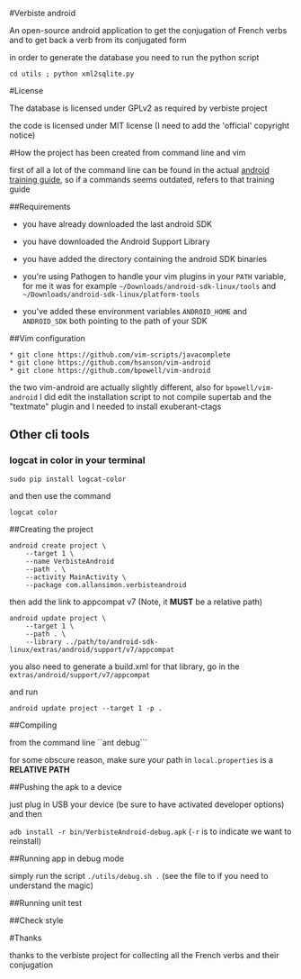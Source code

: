 #Verbiste android 

An open-source android application to get the conjugation of French verbs
and to get back a verb from its conjugated form

in order to generate the database you need to run the python script

```
cd utils ; python xml2sqlite.py
```

#License

The database is licensed under GPLv2 as required by verbiste project

the code is licensed under MIT license (I need to add the 'official'
copyright notice)

#How the project has been created from command line and vim

first of all a lot of the command line can be found in the actual
[android training guide](https://developer.android.com/training/index.html),
so if a commands seems outdated, refers to that training guide

##Requirements

 * you have already downloaded the last android SDK
 * you have downloaded the Android Support Library
 * you have added the directory containing the android SDK binaries
 * you're using Pathogen to handle your vim plugins
in your `PATH` variable, for me it was for example
`~/Downloads/android-sdk-linux/tools` and
`~/Downloads/android-sdk-linux/platform-tools`

 * you've added these environment variables `ANDROID_HOME` and `ANDROID_SDK`
both pointing to the path of your SDK

##Vim configuration

    * git clone https://github.com/vim-scripts/javacomplete
    * git clone https://github.com/hsanson/vim-android
    * git clone https://github.com/bpowell/vim-android

the two vim-android are actually slightly different, also for
`bpowell/vim-android` I did edit the installation script to not compile
supertab and the "textmate" plugin and I needed to install exuberant-ctags

## Other cli tools

### logcat in color in your terminal

```
sudo pip install logcat-color
```

and then use the command

```
logcat color
```

##Creating the project

```
android create project \
    --target 1 \
    --name VerbisteAndroid
    --path . \
    --activity MainActivity \
    --package com.allansimon.verbisteandroid
```

then add the link to appcompat v7 (Note, it **MUST** be a relative path)

```
android update project \
    --target 1 \
    --path . \
    --library ../path/to/android-sdk-linux/extras/android/support/v7/appcompat
```

you also need to generate a build.xml for that library, go in the
`extras/android/support/v7/appcompat`

and run

```
android update project --target 1 -p .
```


##Compiling

from the command line ``ant debug```

for some obscure reason, make sure your path in `local.properties`
is a **RELATIVE PATH**

##Pushing the apk to a device

just plug in USB your device (be sure to have activated developer options) and then

```adb install -r bin/VerbisteAndroid-debug.apk```
(`-r` is to indicate we want to reinstall)

##Running app in debug mode

simply run the script ```./utils/debug.sh .```
(see the file to if you need to understand the magic)

##Running unit test

##Check style

#Thanks

thanks to the verbiste project for collecting all the French verbs
and their conjugation
